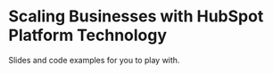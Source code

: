 
# Scaling Businesses with HubSpot Platform Technology
Slides and code examples for you to play with.
